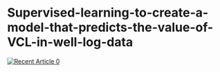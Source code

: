 # Supervised-learning-to-create-a-model-that-predicts-the-value-of-VCL-in-well-log-data
  <a target="_blank" href="https://github-readme-medium-recent-article.vercel.app/medium/@vaishnavi.gupta5/0"><img src="https://github-readme-medium-recent-article.vercel.app/medium/@vaishnavi.gupta5/0" alt="Recent Article 0"> 
